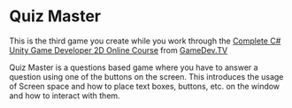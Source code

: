# Quiz Master

This is the third game you create while you work through the [Complete C# Unity Game Developer 2D Online Course](https://www.gamedev.tv/courses/enrolled/1394720) from [GameDev.TV](https://www.gamedev.tv)

Quiz Master is a questions based game where you have to answer a question using one of the buttons on the screen.
This introduces the usage of Screen space and how to place text boxes, buttons, etc. on the window and how to interact with them.

